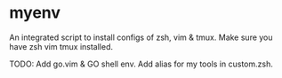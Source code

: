 # myenv

An integrated script to install configs of zsh, vim & tmux.
Make sure you have zsh vim tmux installed.

TODO: 
    Add go.vim & GO shell env.
    Add alias for my tools in custom.zsh.
